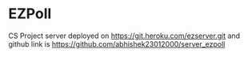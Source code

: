 # EZPoll
CS Project
server deployed on https://git.heroku.com/ezserver.git
and github link is https://github.com/abhishek23012000/server_ezpoll
